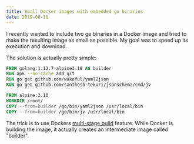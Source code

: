 ```yaml
---
title: Small Docker images with embedded go binaries
date: 2019-08-10
---
```


I recently wanted to include two go binaries in a Docker image and tried to make the resulting image as small as possible. My goal was to speed up its execution and download.

The solution is actually pretty simple:

```dockerfile
FROM golang:1.12.7-alpine3.10 AS builder
RUN apk --no-cache add git
RUN go get github.com/wakeful/yaml2json
RUN go get github.com/santhosh-tekuri/jsonschema/cmd/jv

FROM alpine:3.10
WORKDIR /root/
COPY --from=builder /go/bin/yaml2json /usr/local/bin
COPY --from=builder /go/bin/jv /usr/local/bin
```

The trick is to use Dockers [multi-stage build]() feature. While Docker is building the image, it actually creates an intermediate image called "builder".

